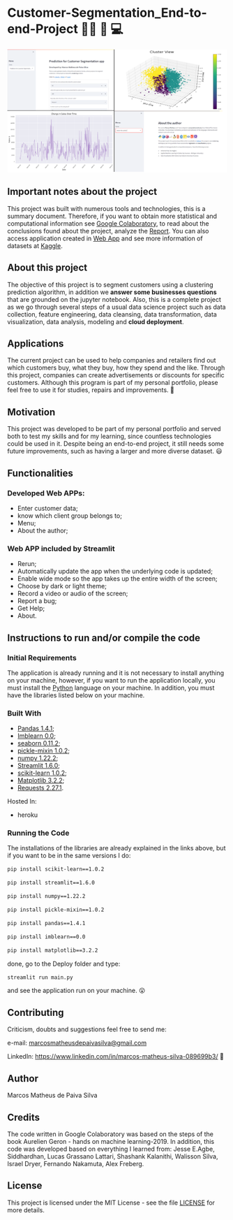 # Customer-Segmentation_End-to-end-Project :man_scientist: :hugs: :computer:

![screem.png](https://github.com/M-MSilva/Customer-Segmentation_End-to-end-Project/blob/master/Imagens/allimages.png) 

## Important notes about the project

This project was built with numerous tools and technologies, this is a summary document. Therefore, if you want to obtain more statistical and computational information see [Google Colaboratory](https://github.com/M-MSilva/Customer-Segmentation_End-to-end-Project/blob/master/jupyter_notebook/Customer_Segmentation.ipynb), to read about the conclusions found about the project, analyze the [Report](https://github.com/M-MSilva/Predict-NBA-player-Points_End-to-end-Project/blob/master/Report/NBA_Project_M_MSilva.pdf). You can also access application created in [Web App](https://m-msilva-customer-segmentation-end-to-end-pro-deploymain-dj1l3y.streamlitapp.com/) and see more information of datasets at [Kaggle](https://www.kaggle.com/datasets/kyanyoga/sample-sales-data).

## About this project

The objective of this project is to segment customers using a clustering prediction algorithm, in addition we **answer some businesses questions** that are grounded on the jupyter notebook. Also, this is a complete project as we go through several steps of a usual data science project such as data collection, feature engineering, data cleansing, data transformation, data visualization, data analysis, modeling and **cloud deployment**.

## Applications 

The current project can be used to help companies and retailers find out which customers buy, what they buy, how they spend and the like. Through this project, companies can create advertisements or discounts for specific customers. Although this program is part of my personal portfolio, please feel free to use it for studies, repairs and improvements. :call_me_hand:

## Motivation
This project was developed to be part of my personal portfolio and served both to test my skills and for my learning, since countless technologies could be used in it. Despite being an end-to-end project, it still needs some future improvements, such as having a larger and more diverse dataset. :smiley:

## Functionalities

### Developed Web APPs:

* Enter customer data;
* know which client group belongs to;
* Menu;
* About the author;

### Web APP included by Streamlit

* Rerun;
* Automatically update the app when the underlying code is updated;
* Enable wide mode so the app takes up the entire width of the screen;
* Choose by dark or light theme;
* Record a video or audio of the screen;
* Report a bug;
* Get Help;
* About.


## Instructions to run and/or compile the code

### Initial Requirements

The application is already running and it is not necessary to install anything on your machine, however, if you want to run the application locally, you must install the  [Python](https://www.python.org/downloads/release/python-390/) language on your machine. In addition, you must have the libraries listed below on your machine.

### Built With

* [Pandas 1.4.1](https://pypi.org/project/pandas/);
* [Imblearn 0.0](https://pypi.org/project/imblearn/);
* [seaborn 0.11.2](https://pypi.org/project/seaborn/0.11.2/);
* [pickle-mixin 1.0.2](https://pypi.org/project/pickle-mixin/);
* [numpy 1.22.2](https://pypi.org/project/numpy/);
* [Streamlit 1.6.0](https://pypi.org/project/streamlit/);
* [scikit-learn 1.0.2](https://pypi.org/project/scikit-learn/);
* [Matplotlib 3.2.2](https://pypi.org/project/matplotlib/3.2.2/);
* [Requests 2.27.1](https://pypi.org/project/requests/).

Hosted In:

* heroku


### Running the Code

The installations of the libraries are already explained in the links above, but if you want to be in the same versions I do:

```bash
pip install scikit-learn==1.0.2
```
```bash
pip install streamlit==1.6.0
```
```bash
pip install numpy==1.22.2
```
```bash
pip install pickle-mixin==1.0.2
```
```bash
pip install pandas==1.4.1
```
```bash
pip install imblearn==0.0
```

```bash
pip install matplotlib==3.2.2
```

done, go to the Deploy folder and type:

```bash
streamlit run main.py
```


and see the application run on your machine. :open_mouth:


## Contributing

Criticism, doubts and suggestions feel free to send me:

e-mail: marcosmatheusdepaivasilva@gmail.com

LinkedIn: https://www.linkedin.com/in/marcos-matheus-silva-089699b3/ :hugs:

## Author

Marcos Matheus de Paiva Silva

## Credits

The code written in Google Colaboratory was based on the steps of the book Aurelien Geron - hands on machine learning-2019. In addition, this code was developed based on everything I learned from: Jesse E.Agbe, Siddhardhan, Lucas Grassano Lattari, Shashank Kalanithi, Walisson Silva, Israel Dryer, Fernando Nakamuta,  Alex Freberg.


## License

This project is licensed under the MIT License - see the file [LICENSE](LICENSE) for more details.


